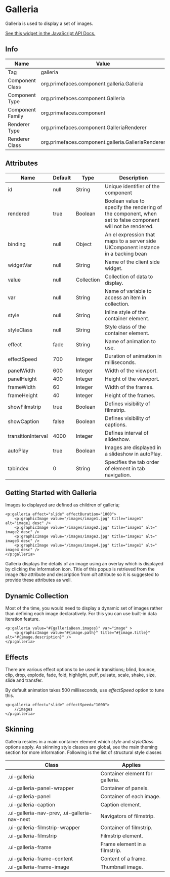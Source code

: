 # Galleria

Galleria is used to display a set of images.

[See this widget in the JavaScript API Docs.](../jsdocs/classes/primefaces.widget.galleria.html)

## Info

| Name | Value |
| --- | --- |
| Tag | galleria
| Component Class | org.primefaces.component.galleria.Galleria
| Component Type | org.primefaces.component.Galleria
| Component Family | org.primefaces.component |
| Renderer Type | org.primefaces.component.GalleriaRenderer
| Renderer Class | org.primefaces.component.galleria.GalleriaRenderer

## Attributes

| Name | Default | Type | Description | 
| --- | --- | --- | --- |
| id | null | String | Unique identifier of the component
| rendered | true | Boolean | Boolean value to specify the rendering of the component, when set to false component will not be rendered.
| binding | null | Object | An el expression that maps to a server side UIComponent instance in a backing bean
| widgetVar | null | String | Name of the client side widget.
| value | null | Collection | Collection of data to display.
| var | null | String | Name of variable to access an item in collection.
| style | null | String | Inline style of the container element.
| styleClass | null | String | Style class of the container element.
| effect | fade | String | Name of animation to use.
| effectSpeed | 700 | Integer | Duration of animation in milliseconds.
| panelWidth | 600 | Integer | Width of the viewport.
| panelHeight | 400 | Integer | Height of the viewport.
| frameWidth | 60 | Integer | Width of the frames.
| frameHeight | 40 | Integer | Height of the frames.
| showFilmstrip | true | Boolean | Defines visibility of filmstrip.
| showCaption | false | Boolean | Defines visibility of captions.
| transitionInterval | 4000 | Integer | Defines interval of slideshow.
| autoPlay | true | Boolean | Images are displayed in a slideshow in autoPlay.
| tabindex | 0 | String | Specifies the tab order of element in tab navigation.

## Getting Started with Galleria
Images to displayed are defined as children of galleria;

```xhtml
<p:galleria effect="slide" effectDuration="1000">
    <p:graphicImage value="/images/image1.jpg" title="image1" alt="image1 desc" />
    <p:graphicImage value="/images/image2.jpg" title="image1" alt=" image2 desc" />
    <p:graphicImage value="/images/image3.jpg" title="image1" alt=" image3 desc" />
    <p:graphicImage value="/images/image4.jpg" title="image1" alt=" image4 desc" />
</p:galleria>
```
Galleria displays the details of an image using an overlay which is displayed by clicking the
information icon. Title of this popup is retrieved from the image _title_ attribute and description from
_alt_ attribute so it is suggested to provide these attributes as well.

## Dynamic Collection
Most of the time, you would need to display a dynamic set of images rather than defining each
image declaratively. For this you can use built-in data iteration feature.

```xhtml
<p:galleria value="#{galleriaBean.images}" var="image" >
    <p:graphicImage value="#{image.path}" title="#{image.title}" alt="#{image.description}" />
</p:galleria>
```
## Effects
There are various effect options to be used in transitions; blind, bounce, clip, drop, explode, fade,
fold, highlight, puff, pulsate, scale, shake, size, slide and transfer.

By default animation takes 500 milliseconds, use _effectSpeed_ option to tune this.


```xhtml
<p:galleria effect="slide" effectSpeed="1000">
    //images
</p:galleria>
```
## Skinning
Galleria resides in a main container element which _style_ and _styleClass_ options apply. As skinning
style classes are global, see the main theming section for more information. Following is the list of
structural style classes

| Class | Applies | 
| --- | --- | 
| .ui-galleria | Container element for galleria.
| .ui-galleria-panel-wrapper | Container of panels.
| .ui-galleria-panel | Container of each image.
| .ui-galleria-caption | Caption element.
| .ui-galleria-nav-prev, .ui-galleria-nav-next | Navigators of filmstrip.
| .ui-galleria-filmstrip-wrapper | Container of filmstrip.
| .ui-galleria-filmstrip | Filmstrip element.
| .ui-galleria-frame | Frame element in a filmstrip.
| .ui-galleria-frame-content | Content of a frame.
| .ui-galleria-frame-image | Thumbnail image.
